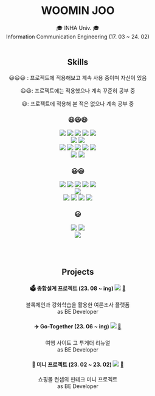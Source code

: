 <div align=center>
<h1>WOOMIN JOO</h1>
🎓 INHA Univ. 🎓 </br>
Information Communication Engineering (17. 03 ~ 24. 02) 
</br></br>

## Skills
😃😃😃 : 프로젝트에 적용해보고 계속 사용 중이며 자신이 있음

😃😃: 프로젝트에는 적용했으나 계속 꾸준히 공부 중

😃: 프로젝트에 적용해 본 적은 없으나 계속 공부 중

### 😃😃😃
<img src="https://img.shields.io/badge/Java-8B4513?style=flat-square&logo=Java&logoColor=white"/> <img src="https://img.shields.io/badge/Spring MVC-6DB33F?style=flat-square&logo=Spring&logoColor=white"/> 
<img src="https://img.shields.io/badge/Spring Boot-6DB33F?style=flat-square&logo=Spring Boot&logoColor=white"/> <img src="https://img.shields.io/badge/JPA-6DB33F?style=flat-square&logo=JPA&logoColor=white"/> 
<img src="https://img.shields.io/badge/Querydsl-2E64FE?style=flat-square&logo=Querydsl&logoColor=white"/> </br>
<img src="https://img.shields.io/badge/MariaDB-003545?style=flat-square&logo=MariaDB&logoColor=white"/> <img src="https://img.shields.io/badge/MySQL-4479A1?style=flat-square&logo=MySQL&logoColor=white"/>
</br>
<img src="https://img.shields.io/badge/Git-F05032?style=flat-square&logo=Git&logoColor=white"/> <img src="https://img.shields.io/badge/IntelliJ-000000?style=flat-square&logo=intellijidea&logoColor=white"/>
<img src="https://img.shields.io/badge/DBeaver-6C584C?style=flat-square&logo=dbeaver&logoColor=white"/> <img src="https://img.shields.io/badge/Slack-4A154B?style=flat-square&logo=slack&logoColor=white"/>
<img src="https://img.shields.io/badge/Discord-5865F2?style=flat-square&logo=discord&logoColor=white"/></br>
<img src="https://img.shields.io/badge/Postman-FF6C37?style=flat-square&logo=postman&logoColor=white"/> <img src="https://img.shields.io/badge/Swagger-85EA2D?style=flat-square&logo=swagger&logoColor=white"/>

### 😃😃
<img src="https://img.shields.io/badge/Amazon EC2-FF9900?style=flat-square&logo=amazonec2&logoColor=white"/> <img src="https://img.shields.io/badge/Amazon S3-569A31?style=flat-square&logo=amazons3&logoColor=white"/>
<img src="https://img.shields.io/badge/Amazon RDS-527FFF?style=flat-square&logo=amazonrds&logoColor=white"/> <img src="https://img.shields.io/badge/Amazon CloudWatch-FF4F8B?style=flat-square&logo=amazoncloudwatch&logoColor=white"/> 
<img src="https://img.shields.io/badge/Amazon Route 53-8C4FFF?style=flat-square&logo=amazonroute53&logoColor=white"/> </br>
<img src="https://img.shields.io/badge/Redis-DC382D?style=flat-square&logo=Redis&logoColor=white"/></br>
<img src="https://img.shields.io/badge/GitHub Actions-2088FF?style=flat-square&logo=githubactions&logoColor=white"/> <img src="https://img.shields.io/badge/Docker-2496ED?style=flat-square&logo=docker&logoColor=white"/>
<img src="https://img.shields.io/badge/Web3j-3C3C3D?style=flat-square&logo=ethereum&logoColor=white"/> <img src="https://img.shields.io/badge/TensorFlow-FF6F00?style=flat-square&logo=tensorflow&logoColor=white"/>
### 😃
<img src="https://img.shields.io/badge/Apache Kafka-231F20?style=flat-square&logo=apachekafka&logoColor=white"/> <img src="https://img.shields.io/badge/Elasticsearch -005571?style=flat-square&logo=005571&logoColor=white"/> 
</br>
<img src="https://img.shields.io/badge/MyBatis-000000?style=flat-square&logo=mybatisp&logoColor=white"/>

</br></br>


## Projects

#### 🗳️ 종합설계 프로젝트 (23. 08 ~ ing) <img src="https://img.shields.io/badge/WEB-61DAFB?style=flat"/> <a href="https://github.com/Inha-ICE-Capstone">🔗</a>
블록체인과 강화학습을 활용한 여론조사 플랫폼 </br>
as BE Developer </br>

#### ✈️ Go-Together (23. 06 ~ ing) <img src="https://img.shields.io/badge/WEB-61DAFB?style=flat"/> <a href="https://github.com/KDT3-Final-6/final-project-BE">🔗</a>
여행 사이트 고 투게더 리뉴얼 </br>
as BE Developer </br>

#### 🏦 미니 프로젝트 (23. 02 ~ 23. 02) <img src="https://img.shields.io/badge/WEB-61DAFB?style=flat"/> <a href="https://github.com/FastcampusMini/mini-project">🔗</a>
쇼핑몰 컨셉의 핀테크 미니 프로젝트 </br>
as BE Developer </br> 
